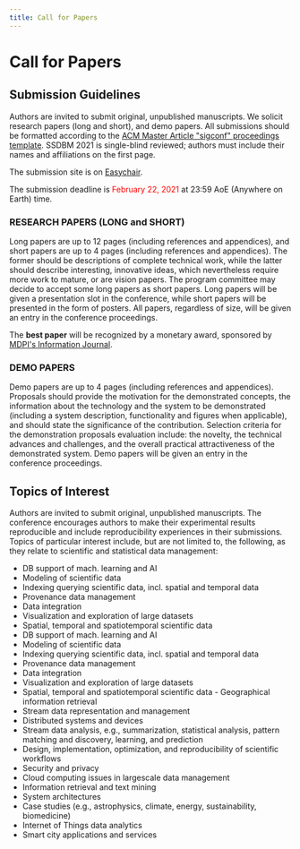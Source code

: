 ```yaml
---
title: Call for Papers
---
```



# Call for Papers


## Submission Guidelines

Authors are invited to submit original, unpublished manuscripts. We solicit research papers (long and short), and demo papers. All submissions should be formatted according to the [ACM Master Article "sigconf" proceedings template](https://www.acm.org/publications/proceedings-template). SSDBM 2021 is single-blind reviewed; authors must include their names and affiliations on the first page.

The submission site is on [Easychair](https://easychair.org/conferences/submission_new?a=25572222).


The submission deadline is <span style="color:red;">February 22, 2021 </span> at 23:59 AoE (Anywhere on Earth) time.



### RESEARCH PAPERS (LONG and SHORT)

Long papers are up to 12 pages (including references and appendices), and short papers are up to 4 pages (including references and appendices).
The former should be descriptions of complete technical work, while the latter should describe interesting, innovative ideas, which nevertheless require more work to mature, or are vision papers. The program committee may decide to accept some long papers as short papers. Long papers will be given a presentation slot in the conference, while short papers will be presented in the form of posters. All papers, regardless of size, will be given an entry in the conference proceedings.

The **best paper** will be recognized by a monetary award, sponsored by [MDPI's Information Journal](https://www.mdpi.com/journal/information).


### DEMO PAPERS

Demo papers are up to 4 pages (including references and appendices). Proposals should provide the motivation for the demonstrated concepts, the information about the technology and the system to be demonstrated (including a system description, functionality and figures when applicable), and should state the significance of the contribution. Selection criteria for the demonstration proposals evaluation include: the novelty, the technical advances and challenges, and the overall practical attractiveness of the demonstrated system. Demo papers will be given an entry in the conference proceedings.



## Topics of Interest

Authors are invited to submit original, unpublished manuscripts. The conference encourages authors to make their experimental results reproducible and include reproducibility experiences in their submissions. Topics of particular interest include, but are not limited to, the following, as they relate to scientific and statistical data management:

 - DB support of mach. learning and AI
 - Modeling of scientific data
 - Indexing querying scientific data, incl. spatial and temporal data
 - Provenance data management
 - Data integration
 - Visualization and exploration of large datasets
 - Spatial, temporal and spatio­temporal scientific data
 - DB support of mach. learning and AI
 - Modeling of scientific data
 - Indexing querying scientific data, incl. spatial and temporal data
 - Provenance data management
 - Data integration
 - Visualization and exploration of large datasets
 - Spatial, temporal and spatio­temporal scientific data	 - Geographical information retrieval
 - Stream data representation and management
 - Distributed systems and devices
 - Stream data analysis, e.g., summarization, statistical analysis, pattern matching and discovery, learning, and prediction
 - Design, implementation, optimization, and reproducibility of scientific workflows
 - Security and privacy
 - Cloud computing issues in large­scale data management
 - Information retrieval and text mining
 - System architectures
 - Case studies (e.g., astrophysics, climate, energy, sustainability, biomedicine)
 - Internet of Things data analytics
 - Smart city applications and services
